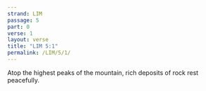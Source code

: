 ```yaml
---
strand: LIM
passage: 5
part: 0
verse: 1
layout: verse
title: "LIM 5:1"
permalink: /LIM/5/1/
---
```

Atop the highest peaks of the mountain, rich deposits of rock rest peacefully.
